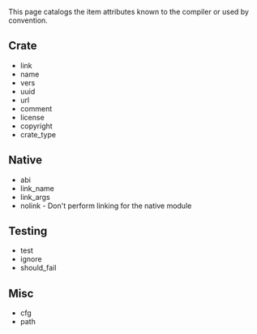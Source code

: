 This page catalogs the item attributes known to the compiler or used by convention.

Crate
-----

* link
 * name
 * vers
 * uuid
 * url
* comment
* license
* copyright
* crate_type

Native
------

* abi
* link_name
* link_args
* nolink - Don't perform linking for the native module

Testing
-------

* test
* ignore
* should_fail

Misc
----

* cfg
* path